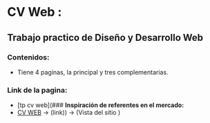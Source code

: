 # CV Web : 

## **Trabajo practico de Diseño y Desarrollo Web**

### **Contenidos:**

- Tiene 4 paginas, la principal y tres complementarias.

### **Link de la pagina:**
- [tp cv web](### **Inspiración de referentes en el mercado:**
- [CV WEB](https://vinomarilyn.github.io/tpcvwebuade/index.html) -> (link)) -> (Vista del sitio )
